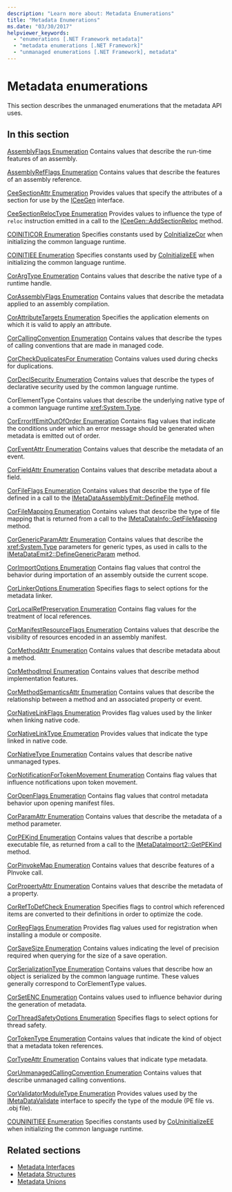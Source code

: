 ```yaml
---
description: "Learn more about: Metadata Enumerations"
title: "Metadata Enumerations"
ms.date: "03/30/2017"
helpviewer_keywords:
  - "enumerations [.NET Framework metadata]"
  - "metadata enumerations [.NET Framework]"
  - "unmanaged enumerations [.NET Framework], metadata"
---
```

# Metadata enumerations

This section describes the unmanaged enumerations that the metadata API uses.

## In this section

 [AssemblyFlags Enumeration](assemblyflags-enumeration.md)
 Contains values that describe the run-time features of an assembly.

 [AssemblyRefFlags Enumeration](assemblyrefflags-enumeration.md)
 Contains values that describe the features of an assembly reference.

 [CeeSectionAttr Enumeration](ceesectionattr-enumeration.md)
 Provides values that specify the attributes of a section for use by the [ICeeGen](iceegen-interface.md) interface.

 [CeeSectionRelocType Enumeration](ceesectionreloctype-enumeration.md)
 Provides values to influence the type of `reloc` instruction emitted in a call to the [ICeeGen::AddSectionReloc](iceegen-addsectionreloc-method.md) method.

 [COINITICOR Enumeration](coiniticor-enumeration.md)
 Specifies constants used by [CoInitializeCor](../../../framework/unmanaged-api/hosting/coinitializecor-function.md) when initializing the common language runtime.

 [COINITIEE Enumeration](coinitiee-enumeration.md)
 Specifies constants used by [CoInitializeEE](../../../framework/unmanaged-api/hosting/coinitializeee-function.md) when initializing the common language runtime.

 [CorArgType Enumeration](corargtype-enumeration.md)
 Contains values that describe the native type of a runtime handle.

 [CorAssemblyFlags Enumeration](corassemblyflags-enumeration.md)
 Contains values that describe the metadata applied to an assembly compilation.

 [CorAttributeTargets Enumeration](corattributetargets-enumeration.md)
 Specifies the application elements on which it is valid to apply an attribute.

 [CorCallingConvention Enumeration](corcallingconvention-enumeration.md)
 Contains values that describe the types of calling conventions that are made in managed code.

 [CorCheckDuplicatesFor Enumeration](corcheckduplicatesfor-enumeration.md)
 Contains values used during checks for duplications.

 [CorDeclSecurity Enumeration](cordeclsecurity-enumeration.md)
 Contains values that describe the types of declarative security used by the common language runtime.

 CorElementType
 Contains values that describe the underlying native type of a common language runtime <xref:System.Type>.

 [CorErrorIfEmitOutOfOrder Enumeration](corerrorifemitoutoforder-enumeration.md)
 Contains flag values that indicate the conditions under which an error message should be generated when metadata is emitted out of order.

 [CorEventAttr Enumeration](coreventattr-enumeration.md)
 Contains values that describe the metadata of an event.

 [CorFieldAttr Enumeration](corfieldattr-enumeration.md)
 Contains values that describe metadata about a field.

 [CorFileFlags Enumeration](corfileflags-enumeration.md)
 Contains values that describe the type of file defined in a call to the [IMetaDataAssemblyEmit::DefineFile](imetadataassemblyemit-definefile-method.md) method.

 [CorFileMapping Enumeration](corfilemapping-enumeration.md)
 Contains values that describe the type of file mapping that is returned from a call to the [IMetaDataInfo::GetFileMapping](imetadatainfo-getfilemapping-method.md) method.

 [CorGenericParamAttr Enumeration](corgenericparamattr-enumeration.md)
 Contains values that describe the <xref:System.Type> parameters for generic types, as used in calls to the [IMetaDataEmit2::DefineGenericParam](imetadataemit2-definegenericparam-method.md) method.

 [CorImportOptions Enumeration](corimportoptions-enumeration.md)
 Contains flag values that control the behavior during importation of an assembly outside the current scope.

 [CorLinkerOptions Enumeration](corlinkeroptions-enumeration.md)
 Specifies flags to select options for the metadata linker.

 [CorLocalRefPreservation Enumeration](corlocalrefpreservation-enumeration.md)
 Contains flag values for the treatment of local references.

 [CorManifestResourceFlags Enumeration](cormanifestresourceflags-enumeration.md)
 Contains values that describe the visibility of resources encoded in an assembly manifest.

 [CorMethodAttr Enumeration](cormethodattr-enumeration.md)
 Contains values that describe metadata about a method.

 [CorMethodImpl Enumeration](cormethodimpl-enumeration.md)
 Contains values that describe method implementation features.

 [CorMethodSemanticsAttr Enumeration](cormethodsemanticsattr-enumeration.md)
 Contains values that describe the relationship between a method and an associated property or event.

 [CorNativeLinkFlags Enumeration](cornativelinkflags-enumeration.md)
 Provides flag values used by the linker when linking native code.

 [CorNativeLinkType Enumeration](cornativelinktype-enumeration.md)
 Provides values that indicate the type linked in native code.

 [CorNativeType Enumeration](cornativetype-enumeration.md)
 Contains values that describe native unmanaged types.

 [CorNotificationForTokenMovement Enumeration](cornotificationfortokenmovement-enumeration.md)
 Contains flag values that influence notifications upon token movement.

 [CorOpenFlags Enumeration](coropenflags-enumeration.md)
 Contains flag values that control metadata behavior upon opening manifest files.

 [CorParamAttr Enumeration](corparamattr-enumeration.md)
 Contains values that describe the metadata of a method parameter.

 [CorPEKind Enumeration](corpekind-enumeration.md)
 Contains values that describe a portable executable file, as returned from a call to the [IMetaDataImport2::GetPEKind](imetadataimport2-getpekind-method.md) method.

 [CorPinvokeMap Enumeration](corpinvokemap-enumeration.md)
 Contains values that describe features of a PInvoke call.

 [CorPropertyAttr Enumeration](corpropertyattr-enumeration.md)
 Contains values that describe the metadata of a property.

 [CorRefToDefCheck Enumeration](correftodefcheck-enumeration.md)
 Specifies flags to control which referenced items are converted to their definitions in order to optimize the code.

 [CorRegFlags Enumeration](corregflags-enumeration.md)
 Provides flag values used for registration when installing a module or composite.

 [CorSaveSize Enumeration](corsavesize-enumeration.md)
 Contains values indicating the level of precision required when querying for the size of a save operation.

 [CorSerializationType Enumeration](corserializationtype-enumeration.md)
 Contains values that describe how an object is serialized by the common language runtime. These values generally correspond to CorElementType values.

 [CorSetENC Enumeration](corsetenc-enumeration.md)
 Contains values used to influence behavior during the generation of metadata.

 [CorThreadSafetyOptions Enumeration](corthreadsafetyoptions-enumeration.md)
 Specifies flags to select options for thread safety.

 [CorTokenType Enumeration](cortokentype-enumeration.md)
 Contains values that indicate the kind of object that a metadata token references.

 [CorTypeAttr Enumeration](cortypeattr-enumeration.md)
 Contains values that indicate type metadata.

 [CorUnmanagedCallingConvention Enumeration](corunmanagedcallingconvention-enumeration.md)
 Contains values that describe unmanaged calling conventions.

 [CorValidatorModuleType Enumeration](corvalidatormoduletype-enumeration.md)
 Provides values used by the [IMetaDataValidate](imetadatavalidate-interface.md) interface to specify the type of the module (PE file vs. .obj file).

 [COUNINITIEE Enumeration](couninitiee-enumeration.md)
 Specifies constants used by [CoUninitializeEE](../../../framework/unmanaged-api/hosting/couninitializeee-function.md) when initializing the common language runtime.

## Related sections

- [Metadata Interfaces](metadata-interfaces.md)
- [Metadata Structures](metadata-structures.md)
- [Metadata Unions](metadata-unions.md)
